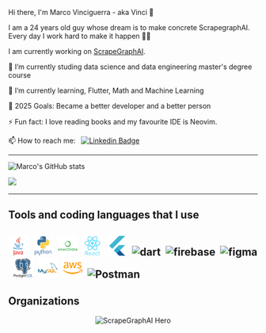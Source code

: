 Hi there, I'm Marco Vinciguerra - aka Vinci 👋
 
I am a 24 years old guy whose dream is to make concrete ScrapegraphAI. Every day I work hard to make it happen 💪🏻

I am currently working on [ScrapeGraphAI](https://scrapegraphai.com).

🔭 I’m currently studing data science and data engineering master's degree course

🌱 I’m currently learning, Flutter, Math and Machine Learning

🥅 2025 Goals: Became a better developer and a better person

⚡ Fun fact: I love reading books and my favourite IDE is Neovim.

📫 How to reach me: &nbsp; [![Linkedin Badge](https://img.shields.io/badge/-Marco-blue?style=flat&logo=Linkedin&logoColor=white)](https://www.linkedin.com/in/marco-vinciguerra-7ba365242/)

---


![Marco's GitHub stats](https://github-readme-stats.vercel.app/api?username=VinciGit00&show_icons=true&theme=nord&hide_border=true&include_all_commits=true&count_private=true)

![](http://github-profile-summary-cards.vercel.app/api/cards/profile-details?username=VinciGit00&theme=nord_dark)

---
## Tools and coding languages that I use
<img src="https://github.com/devicons/devicon/blob/master/icons/java/java-original-wordmark.svg" title="Java" alt="Java" width="40" height="40"/>&nbsp;
<img src="https://github.com/devicons/devicon/blob/master/icons/python/python-original-wordmark.svg" title="Java" alt="Java" width="40" height="40"/>&nbsp;
<img src="https://github.com/devicons/devicon/blob/master/icons/anaconda/anaconda-original-wordmark.svg" title="Java" alt="Java" width="40" height="40"/>&nbsp;
<img src="https://github.com/devicons/devicon/blob/master/icons/react/react-original-wordmark.svg" title="React" alt="React" width="40" height="40"/>&nbsp;
<img src="https://github.com/devicons/devicon/blob/master/icons/flutter/flutter-original.svg" title="Flutter" alt="Flutter" width="40" height="40"/>&nbsp;
<img src="https://www.vectorlogo.zone/logos/dartlang/dartlang-icon.svg" alt="dart" width="40" height="40"/>&nbsp;
<img src="https://www.vectorlogo.zone/logos/firebase/firebase-icon.svg" alt="firebase" width="40" height="40"/>&nbsp;
<img src="https://www.vectorlogo.zone/logos/figma/figma-icon.svg" alt="figma" width="40" height="40"/>&nbsp;
<img src="https://raw.githubusercontent.com/devicons/devicon/master/icons/postgresql/postgresql-original-wordmark.svg" alt="postgresql" width="40" height="40"/>&nbsp;
 <img src="https://github.com/devicons/devicon/blob/master/icons/mysql/mysql-original-wordmark.svg" title="MySQL"  alt="MySQL" width="40" height="40"/>&nbsp;
<img src="https://github.com/devicons/devicon/blob/master/icons/amazonwebservices/amazonwebservices-plain-wordmark.svg" title="MySQL"  alt="MySQL" width="40" height="40"/>&nbsp;
<img src="https://www.vectorlogo.zone/logos/getpostman/getpostman-icon.svg" title="Postman"  alt="Postman" width="40" height="40"/>&nbsp;
---

## Organizations
<p align="center">
  <img src="https://github.com/ScrapeGraphAI/Scrapegraph-ai/blob/main/docs/assets/scrapegraphai_logo.png" alt="ScrapeGraphAI Hero" style="width: 15%;">
</p>
